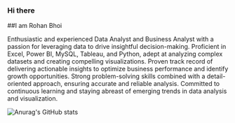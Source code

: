 ### Hi there 
##I am Rohan Bhoi

Enthusiastic and experienced Data Analyst and Business Analyst with a passion for leveraging data to drive insightful decision-making. Proficient in Excel, Power BI, MySQL, Tableau, and Python, adept at analyzing complex datasets and creating compelling visualizations. Proven track record of delivering actionable insights to optimize business performance and identify growth opportunities. Strong problem-solving skills combined with a detail-oriented approach, ensuring accurate and reliable analysis. Committed to continuous learning and staying abreast of emerging trends in data analysis and visualization.

![Anurag's GitHub stats](https://github-readme-stats.vercel.app/api?username=RohanBhoi&show_icons=true&theme=transparent)
